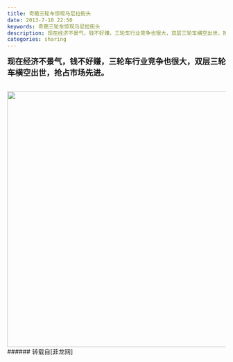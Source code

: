 ```yaml
---
title: 奇葩三轮车惊现马尼拉街头
date: 2013-7-10 22:50
keywords: 奇葩三轮车惊现马尼拉街头
description: 现在经济不景气，钱不好赚，三轮车行业竞争也很大，双层三轮车横空出世，抢占市场先进。
categories: sharing
---
```

<td class="t_f" id="postmessage_19758">

<font size="4"><strong>现在经济不景气，钱不好赚，三轮车行业竞争也很大，双层三轮车横空出世，抢占市场先进。</strong></font><br/>
<br/>

<img aid="7172" class="zoom" data-cf-modified-d7f7dabdcba5b934c96dbacb-="" file="data/attachment/forum/201307/10/224910xidd1xcp44q001v4.jpg" id="aimg_7172" inpost="1" onclick="" onmouseover="" src="http://www.flw.ph/data/attachment/forum/201307/10/224910xidd1xcp44q001v4.jpg" width="590" zoomfile="data/attachment/forum/201307/10/224910xidd1xcp44q001v4.jpg"/>


<br/>
</td>
###### 转载自[菲龙网]